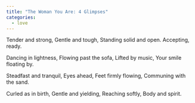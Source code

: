 ```yaml
---
title: "The Woman You Are: 4 Glimpses"
categories:
  - love
---
```


Tender and strong,
Gentle and tough,
Standing solid and open.
Accepting, ready.

Dancing in lightness,
Flowing past the sofa,
Lifted by music,
Your smile floating by.

Steadfast and tranquil,
Eyes ahead,
Feet firmly flowing,
Communing with the sand.

Curled as in birth,
Gentle and yielding,
Reaching softly,
Body and spirit.

